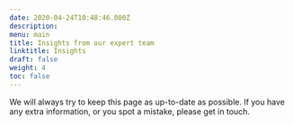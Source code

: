 ```yaml
---
date: 2020-04-24T10:48:46.000Z
description:
menu: main
title: Insights from our expert team
linktitle: Insights
draft: false
weight: 4
toc: false
---
```


We will always try to keep this page as up-to-date as possible. If you have any extra information, or you spot a mistake, please get in touch.